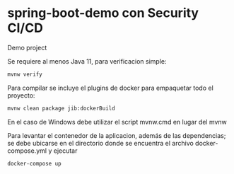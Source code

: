# spring-boot-demo con Security CI/CD
Demo project

Se requiere al menos Java 11, para verificacion simple:

```bash
mvnw verify
```

Para compilar se incluye el plugins de docker para empaquetar todo el proyecto:

```bash
mvnw clean package jib:dockerBuild
```

En el caso de Windows debe utilizar el script mvnw.cmd en lugar del mvnw

Para levantar el contenedor de la aplicacion, además de las dependencias; 
se debe ubicarse en el directorio donde se encuentra el archivo docker-compose.yml y ejecutar

```bash
docker-compose up
```
